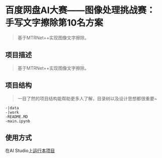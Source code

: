# 百度网盘AI大赛——图像处理挑战赛：手写文字擦除第10名方案
>基于MTRNet++实现图像文字擦除。

## 项目描述
>基于MTRNet++实现图像文字擦除。

## 项目结构
> 一目了然的项目结构能帮助更多人了解，目录树以及设计思想都很重要~
```
-|data
-|work
-README.MD
-main.ipynb
```
## 使用方式
   在AI Studio上[运行本项目](https://aistudio.baidu.com/aistudio/projectdetail/3234194)  

